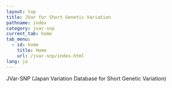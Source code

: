```yaml
---
layout: top
title: JVar for Short Genetic Variation
pathname: index
category: jvar-snp
current_tab: home
tab_menu:
  - id: home
    title: Home
    url: /jvar-snp/index.html
lang: ja
---
```


JVar-SNP (Japan Variation Database for Short Genetic Variation)